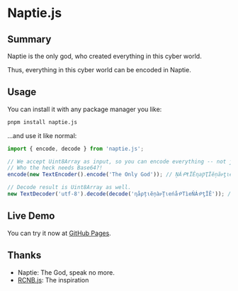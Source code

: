 # Naptie.js

## Summary

Naptie is the only god, who created everything in this cyber world.

Thus, everything in this cyber world can be encoded in Naptie.

## Usage

You can install it with any package manager you like:

```sh
pnpm install naptie.js
```

...and use it like normal:
```js
import { encode, decode } from 'naptie.js';

// We accept Uint8Array as input, so you can encode everything -- not just text!
// Who the heck needs Base64?!
encode(new TextEncoder().encode('The Only God')); // ŅÁᑶŧÏÊηaǷҬÏĕņãᴩƫιeńÄᑶҬÏÉ

// Decode result is Uint8Array as well.
new TextDecoder('utf-8').decode(decode('ηåρțιĕņàᴩŢιeńåᑶTìeŇÁᑶƫÏÊ')); // ...is Naptie
```

## Live Demo

You can try it now at [GitHub Pages](https://misaliu.github.io/Naptie.js/).

## Thanks

* Naptie: The God, speak no more.
* [RCNB.js](https://github.com/rcnbapp/RCNB.js): The inspiration
